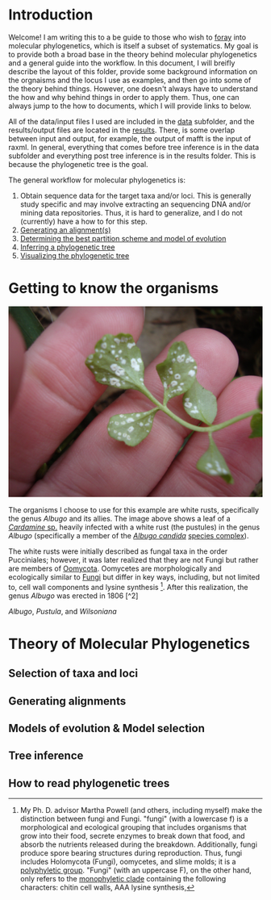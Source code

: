 # Introduction

Welcome! I am writing this to a be guide to those who wish to [foray](https://www.merriam-webster.com/dictionary/foray) into molecular phylogenetics, which is itself a subset of systematics. My goal is to provide both a broad base in the theory behind molecular phylogenetics and a general guide into the workflow. In this document, I will breifly describe the layout of this folder, provide some background information on the orgnaisms and the locus I use as examples, and then go into some of the theory behind things. However, one doesn't always have to understand the how and why behind things in order to apply them. Thus, one can always jump to the how to documents, which I will provide links to below.

All of the data/input files I used are included in the [data](https://github.com/wjdavis90/Tutorials/tree/main/Phylogenetics/data) subfolder, and the results/output files are located in the [results](https://github.com/wjdavis90/Tutorials/tree/main/Phylogenetics/results). There, is some overlap between input and output, for example, the output of mafft is the input of raxml. In general, everything that comes before tree inference is in the data subfolder and everything post tree inference is in the results folder. This is because the phylogenetic tree is the goal.

The general workflow for molecular phylogenetics is:
1. Obtain sequence data for the target taxa and/or loci. This is generally study specific and may involve extracting an sequencing DNA and/or mining data repositories. Thus, it is hard to generalize, and I do not (currently) have a how to for this step.
2. [Generating an alignment(s)](https://github.com/wjdavis90/Tutorials/blob/main/Phylogenetics/alignments.md)
3. [Determining the best partition scheme and model of evolution](https://github.com/wjdavis90/Tutorials/blob/main/Phylogenetics/partitionfinder.md)
4. [Inferring a phylogenetic tree](https://github.com/wjdavis90/Tutorials/blob/main/Phylogenetics/tree_inference.md)
5. [Visualizing the phylogenetic tree](https://github.com/wjdavis90/Tutorials/blob/main/Phylogenetics/tree_visulization.md)


# Getting to know the organisms

[![Albugo on Cardamine](https://github.com/wjdavis90/Tutorials/blob/main/Phylogenetics/images/Albugo.jpeg)](https://www.inaturalist.org/observations/75608199)

The organisms I choose to use for this example are white rusts, specifically the genus *Albugo* and its allies. The image above shows a leaf of a [*Cardamine* sp.](https://en.wikipedia.org/wiki/Cardamine) heavily infected with a white rust (the pustules) in the genus *Albugo* (specifically a member of the [*Albugo candida*](https://www.cabi.org/isc/datasheet/4051) [species complex](https://en.wikipedia.org/wiki/Species_complex)).

The white rusts were initially described as fungal taxa in the order Pucciniales; however, it was later realized that they are not Fungi but rather are members of [Oomycota](https://ucmp.berkeley.edu/chromista/oomycota.html). Oomycetes are morphologically and ecologically similar to [Fungi](https://en.wikipedia.org/wiki/Fungus) but differ in key ways, including, but not limited to, cell wall components and lysine synthesis [^1]. After this realization, the genus *Albugo* was erected in 1806 [^2]


*Albugo*, *Pustula*, and *Wilsoniana*

# Theory of Molecular Phylogenetics

## Selection of taxa and loci

## Generating alignments

## Models of evolution & Model selection

## Tree inference

## How to read phylogenetic trees


[^1]: My Ph. D. advisor Martha Powell (and others, including myself) make the distinction between fungi and Fungi. "fungi" (with a lowercase f) is a morphological and ecological grouping that includes organisms that grow into their food, secrete enzymes to break down that food, and absorb the nutrients released during the breakdown. Additionally, fungi produce spore bearing structures during reproduction. Thus, fungi includes Holomycota (Fungi), oomycetes, and slime molds; it is a [polyphyletic group](https://www.mun.ca/biology/scarr/Taxon_types.htm). "Fungi" (with an uppercase F), on the other hand, only refers to the [monophyletic clade](https://www.mun.ca/biology/scarr/Taxon_types.htm) containing the following characters: chitin cell walls, AAA lysine synthesis, 
